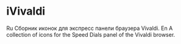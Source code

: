 # iVivaldi

Ru
Сборник иконок для экспресс панели браузера Vivaldi.
En
A collection of icons for the Speed Dials panel of the Vivaldi browser.

